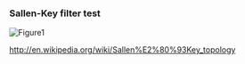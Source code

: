 ### Sallen-Key filter test

![Figure1](https://raw.github.com/fukuroder/Reaktor_Files/master/sallen-key-filter-test/screenshot.png)

http://en.wikipedia.org/wiki/Sallen%E2%80%93Key_topology
